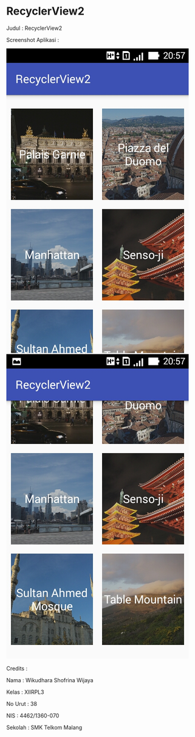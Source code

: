 # RecyclerView2

Judul : RecyclerView2


Screenshot Aplikasi :

![Screenshot1](https://github.com/wikudharaswijaya/RecyclerView2/blob/master/Screenshot_2016-12-07-20-57-25.jpg)
![Screenshot2](https://github.com/wikudharaswijaya/RecyclerView2/blob/master/Screenshot_2016-12-07-20-57-36.jpg)

Credits :


  Nama          : Wikudhara Shofrina Wijaya
  
  Kelas         : XIIRPL3
  
  No Urut       : 38
  
  NIS           : 4462/1360-070
  
  Sekolah       : SMK Telkom Malang
